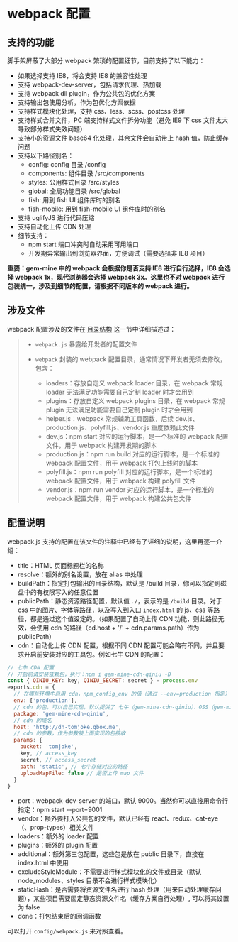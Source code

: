 # webpack 配置

## 支持的功能

脚手架屏蔽了大部分 webpack 繁琐的配置细节，目前支持了以下能力：

* 如果选择支持 IE8，将会支持 IE8 的兼容性处理
* 支持 webpack-dev-server，包括请求代理、热加载
* 支持 webpack dll plugin，作为公共包的优化方案
* 支持输出包使用分析，作为包优化方案依据
* 支持样式模块化处理，支持 css、less、scss、postcss 处理
* 支持样式合并文件，PC 端支持样式文件拆分功能（避免 IE9 下 css 文件太大导致部分样式失效问题）
* 支持小的资源文件 base64 化处理，其余文件会自动带上 hash 值，防止缓存问题
* 支持以下路径别名：
  * config: config 目录 /config
  * components: 组件目录 /src/components
  * styles: 公用样式目录 /src/styles
  * global: 全局功能目录 /src/global
  * fish: 用到 fish UI 组件库时的别名
  * fish-mobile: 用到 fish-mobile UI 组件库时的别名
* 支持 uglifyJS 进行代码压缩
* 支持自动化上传 CDN 处理
* 细节支持：
  * npm start 端口冲突时自动采用可用端口
  * 开发期异常输出到浏览器界面，方便调试（需要选择非 IE8 项目）

**重要：gem-mine 中的 webpack 会根据你是否支持 IE8 进行自行选择，IE8 会选择 webpack 1x，现代浏览器会选择 webpack 3x。这里也不对 webpack 进行包装统一，涉及到细节的配置，请根据不同版本的 webpack 进行。**

## 涉及文件

webpack 配置涉及的文件在 <a href="#/guide/catalogue">目录结构</a> 这一节中详细描述过：

> * `webpack.js` 暴露给开发者的配置文件
> * `webpack` 封装的 webpack 配置目录，通常情况下开发者无须去修改，包含：
>
>   * loaders：存放自定义 webpack loader 目录，在 webpack 常规 loader 无法满足功能需要自己定制 loader 时才会用到
>   * plugins：存放自定义 webpack plugins 目录，在 webpack 常规 plugin 无法满足功能需要自己定制 plugin 时才会用到
>   * helper.js：webpack 常规辅助工具函数，后续 dev.js、production.js、polyfill.js、vendor.js 重度依赖此文件
>   * dev.js：npm start 对应的运行脚本，是一个标准的 webpack 配置文件，用于 webpack 构建开发期的脚本
>   * production.js：npm run build 对应的运行脚本，是一个标准的 webpack 配置文件，用于 webpack 打包上线时的脚本
>   * polyfill.js：npm run polyfill 对应的运行脚本，是一个标准的 webpack 配置文件，用于 webpack 构建 polyfill 文件
>   * vendor.js：npm run vendor 对应的运行脚本，是一个标准的 webpack 配置文件，用于 webpack 构建公共包文件

## 配置说明

webpack.js 支持的配置在该文件的注释中已经有了详细的说明，这里再逐一介绍：

* title：HTML 页面标题栏的名称
* resolve：额外的别名设置，放在 alias 中处理
* buildPath：指定打包输出的目录结构，默认是 /build 目录，你可以指定到磁盘中的有权限写入的任意位置
* publicPath：静态资源路径配置，默认值 `./`，表示的是 `/build` 目录。对于 css 中的图片、字体等路径，以及写入到入口 `index.html` 的 js、css 等路径，都是通过这个值设定的。（如果配置了自动上传 CDN 功能，则此路径无效，会使用 cdn 的路径（cd.host + '/' + cdn.params.path）作为 publicPath）
* cdn：自动化上传 CDN 配置，根据不同 CDN 配置可能会略有不同，并且要求开启前安装对应的工具包。例如七牛 CDN 的配置：

```javascript
// 七牛 CDN 配置
// 开启前请安装依赖包，执行：npm i gem-mine-cdn-qiniu -D
const { QINIU_KEY: key, QINIU_SECRET: secret } = process.env
exports.cdn = {
  // 在哪些环境中启用 cdn，npm_config_env 的值（通过 --env=production 指定）
  env: ['production'],
  // cdn 的包，可以自己实现，默认提供了 七牛（gem-mine-cdn-qiniu）、OSS（gem-mine-cdn-oss 未发布）、CS（gem-mine-cdn-cs 未发布） 方案
  package: 'gem-mine-cdn-qiniu',
  // cdn 的域名
  host: 'http://dn-tomjoke.qbox.me',
  // cdn 的参数，作为参数被上面实现的包接收
  params: {
    bucket: 'tomjoke',
    key, // access_key
    secret, // access_secret
    path: 'static', // 七牛存储对应的路径
    uploadMapFile: false // 是否上传 map 文件
  }
}
```

* port：webpack-dev-server 的端口，默认 9000。当然你可以直接用命令行指定：npm start --port=9001
* vendor：额外要打入公共包的文件，默认已经有 react、redux、cat-eye （、prop-types）相关文件
* loaders：额外的 loader 配置
* plugins：额外的 plugin 配置
* additional：额外第三包配置，这些包是放在 public 目录下，直接在 index.html 中使用
* excludeStyleModule：不需要进行样式模块化的文件或目录（默认 node_modules、styles 目录不会进行样式模块化）
* staticHash：是否需要将资源文件名进行 hash 处理（用来自动处理缓存问题），某些项目需要固定静态资源文件名（缓存方案自行处理）, 可以将其设置为 false
* done：打包结束后的回调函数

可以打开 `config/webpack.js` 来对照查看。

